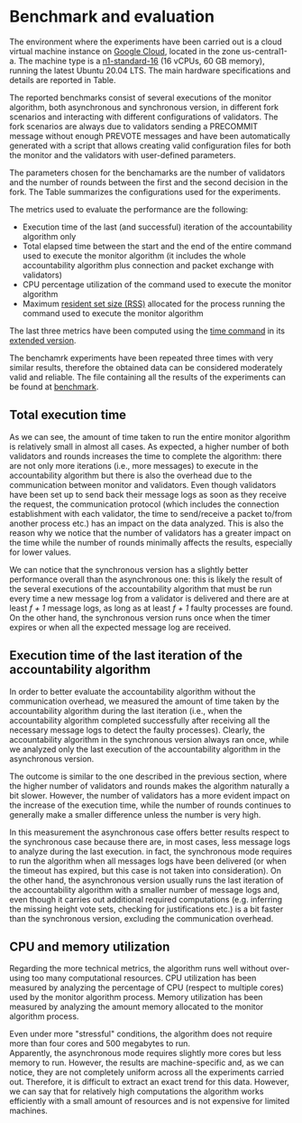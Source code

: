 # Benchmark and evaluation

The environment where the experiments have been carried out is a cloud virtual machine instance on [Google Cloud](https://cloud.google.com/), located in the zone us-central1-a. 
The machine type is a [n1-standard-16](https://cloud.google.com/compute/docs/machine-types#n1_standard_machine_types) (16 vCPUs, 60 GB memory), running the latest Ubuntu 20.04 LTS. The main hardware specifications and details are reported in Table.

The reported benchmarks consist of several executions of the monitor algorithm, both asynchronous and synchronous version, in different fork scenarios and interacting with different configurations of validators.
The fork scenarios are always due to validators sending a PRECOMMIT message without enough PREVOTE messages and have been automatically generated with a script that allows creating valid configuration files for both the monitor and the validators with user-defined parameters.

The parameters chosen for the benchamarks are the number of validators and the number of rounds between the first and the second decision in the fork. 
The Table summarizes the configurations used for the experiments.

The metrics used to evaluate the performance are the following:
- Execution time of the last (and successful) iteration of the accountability algorithm only
- Total elapsed time between the start and the end of the entire command used to execute the monitor algorithm (it includes the whole accountability algorithm plus connection and packet exchange with validators)
- CPU percentage utilization of the command used to execute the monitor algorithm
- Maximum [resident set size (RSS)](https://en.wikipedia.org/wiki/Resident_set_size) allocated for the process running the command used to execute the monitor algorithm

The last three metrics have been computed using the [time command](https://en.wikipedia.org/wiki/Time_%28Unix%29) in its [extended version](https://man7.org/linux/man-pages/man1/time.1.html).

The benchamrk experiments have been repeated three times with very similar results, therefore the obtained data can be considered moderately valid and reliable.
The file containing all the results of the experiments can be found at [benchmark](/benchmarks/benchmark_report_final.txt). 


## Total execution time
As we can see, the amount of time taken to run the entire monitor algorithm is relatively small in almost all cases. 
As expected, a higher number of both validators and rounds increases the time to complete the algorithm: there are not only more iterations (i.e., more messages) to execute in the accountability algorithm but there is also the overhead due to the communication between monitor and validators.
Even though validators have been set up to send back their message logs as soon as they receive the request, the communication protocol (which includes the connection establishment with each validator, the time to send/receive a packet to/from another process etc.) has an impact on the data analyzed. 
This is also the reason why we notice that the number of validators has a greater impact on the time while the number of rounds minimally affects the results, especially for lower values.

We can notice that the synchronous version has a slightly better performance overall than the asynchronous one: this is likely the result of the several executions of the accountability algorithm that must be run every time a new message log from a validator is delivered and there are at least *f + 1* message logs, as long as at least *f + 1* faulty processes are found. 
On the other hand, the synchronous version runs once when the timer expires or when all the expected message log are received.   


## Execution time of the last iteration of the accountability algorithm
In order to better evaluate the accountability algorithm without the communication overhead, we measured the amount of time taken by the accountability algorithm during the last iteration (i.e., when the accountability algorithm completed successfully after receiving all the necessary message logs to detect the faulty processes).
Clearly, the accountability algorithm in the synchronous version always ran once, while we analyzed only the last execution of the accountability algorithm in the asynchronous version.

The outcome is similar to the one described in the previous section, where the higher number of validators and rounds makes the algorithm naturally a bit slower.
However, the number of validators has a more evident impact on the increase of the execution time, while the number of rounds continues to generally make a smaller difference unless the number is very high.

In this measurement the asynchronous case offers better results respect to the synchronous case because there are, in most cases, less message logs to analyze during the last execution.
in fact, the synchronous mode requires to run the algorithm when all messages logs have been delivered (or when the timeout has expired, but this case is not taken into consideration). 
On the other hand, the asynchronous version usually runs the last iteration of the accountability algorithm with a smaller number of message logs and, even though it carries out additional required computations (e.g. inferring the missing height vote sets, checking for justifications etc.) is a bit faster than the synchronous version, excluding the communication overhead.

## CPU and memory utilization
Regarding the more technical metrics, the algorithm runs well without over-using too many computational resources.
CPU utilization has been measured by analyzing the percentage of CPU (respect to multiple cores) used by the monitor algorithm process.
Memory utilization has been measured by analyzing the amount memory allocated to the monitor algorithm process.

Even under more "stressful" conditions, the algorithm does not require more than four cores and 500 megabytes to run.  
Apparently, the asynchronous mode requires slightly more cores but less memory to run. However, the results are machine-specific and, as we can notice, they are not completely uniform across all the experiments carried out. 
Therefore, it is difficult to extract an exact trend for this data. However, we can say that for relatively high computations the algorithm works efficiently with a small amount of resources and is not expensive for limited machines.

